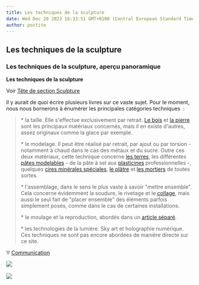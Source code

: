 ```yaml
---
title: Les techniques de la sculpture
date: Wed Dec 20 2023 16:33:51 GMT+0100 (Central European Standard Time)
author: postite
---
```


## Les techniques de la sculpture
### Les techniques de la sculpture, aperçu panoramique
 **Les techniques de la sculpture**

Voir [Tête de section Sculpture](produitsnonliants.html)

Il y aurait de quoi écrire plusieurs livres sur ce vaste sujet. Pour le moment, nous nous bornerons à énumérer les principales catégories techniques  :

> \* la taille. Elle s'effectue exclusivement par retrait. [Le bois](boistaille.html) et [la pierre](pierretaille.html) sont les principaux matériaux concernés, mais il en existe d'autres, assez originaux comme la glace par exemple.
> 
> \* le modelage. Il peut être réalisé par retrait, par ajout ou par torsion - notamment à chaud dans le cas des métaux et du sucre. Outre ces deux matériaux, cette technique concerne [les terres](terressupports.html), les différentes [pâtes modelables](patesamodeler.html) - de la pâte à sel aux [plasticines](patesamodeler.html#plasticines) professionnelles -, quelques [cires minérales spéciales](ciredebougie.html#casetusagesparticuliers), [le plâtre](platresculpt.html) et [les mortiers](mortier.html) de toutes sortes.
> 
> \* l'assemblage, dans le sens le plus vaste à savoir "mettre ensemble". Cela concerne évidemment la soudure, le rivetage et le [collage](moyendassemblage.html), mais aussi le seul fait de "placer ensemble" des éléments parfois simplement posés, comme dans le cas de certaines installations.
> 
> \* le moulage et la reproduction, abordés dans un [article séparé](moulage.html).
> 
> \* les technologies de la lumière. Sky art et holographie numérique. Ces techniques ne sont pas encore abordées de manière directe sur ce site.



![](images/flechebas.gif) [Communication](http://www.artrealite.com/annonceurs.htm) 

[![](https://cbonvin.fr/sites/regie.artrealite.com/visuels/campagne1.png)](index-2.html#20131014)

![](https://cbonvin.fr/sites/regie.artrealite.com/visuels/campagne2.png)